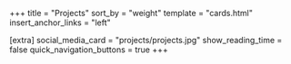 +++
title = "Projects"
sort_by = "weight"
template = "cards.html"
insert_anchor_links = "left"

[extra]
social_media_card = "projects/projects.jpg"
show_reading_time = false
quick_navigation_buttons = true
+++

